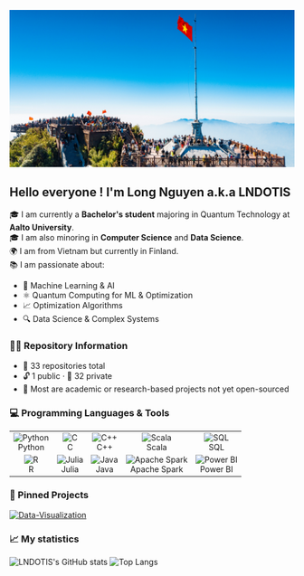 ![My Profile Picture](https://github.com/LNDOTIS/LNDOTIS/blob/main/background25.jpg)
## Hello everyone ! I'm Long Nguyen a.k.a LNDOTIS
🎓 I am currently a **Bachelor's student** majoring in Quantum Technology at **Aalto University**.  
🎓 I am also minoring in **Computer Science** and **Data Science**.  
🌍 I am from Vietnam but currently in Finland.  
📚 I am passionate about:
- 🧠 Machine Learning & AI
- ⚛️ Quantum Computing for ML & Optimization 
- 📈 Optimization Algorithms  
- 🔍 Data Science & Complex Systems
### 🧑‍💼 Repository Information

-  📁 33 repositories total  
-  🔓 1 public · 🔐 32 private  
-  💼 Most are academic or research-based projects not yet open-sourced
### 💻 Programming Languages & Tools

<table>
  <tr>
    <td align="center">
      <img src="https://www.python.org/static/community_logos/python-logo.png" alt="Python" width="60"/><br/>Python
    </td>
    <td align="center">
      <img src="https://upload.wikimedia.org/wikipedia/commons/1/18/C_Programming_Language.svg" alt="C" width="60"/><br/>C
    </td>
    <td align="center">
      <img src="https://upload.wikimedia.org/wikipedia/commons/1/18/C_Programming_Language.svg" alt="C++" width="60"/><br/>C++
    </td>
    <td align="center">
      <img src="https://upload.wikimedia.org/wikipedia/commons/3/39/Scala-full-color.svg" alt="Scala" width="60"/><br/>Scala
    </td>
    <td align="center">
      <img src="https://upload.wikimedia.org/wikipedia/commons/8/87/Sql_data_base_with_logo.png" alt="SQL" width="60"/><br/>SQL
    </td>
  </tr>
  <tr>
    <td align="center">
      <img src="https://www.r-project.org/logo/Rlogo.png" alt="R" width="60"/><br/>R
    </td>
    <td align="center">
      <img src="https://upload.wikimedia.org/wikipedia/commons/1/1f/Julia_Programming_Language_Logo.svg" alt="Julia" width="60"/><br/>Julia
    </td>
    <td align="center">
      <img src="https://upload.wikimedia.org/wikipedia/en/3/30/Java_programming_language_logo.svg" alt="Java" width="50"/><br/>Java
    </td>
    <td align="center">
      <img src="https://upload.wikimedia.org/wikipedia/commons/f/f3/Apache_Spark_logo.svg" alt="Apache Spark" width="60"/><br/>Apache Spark
    </td>
    <td align="center">
      <img src="https://upload.wikimedia.org/wikipedia/commons/c/cf/New_Power_BI_Logo.svg" alt="Power BI" width="60"/><br/>Power BI
    </td>
  </tr>
</table>




### 📌 Pinned Projects 
[![Data-Visualization](https://github-readme-stats.vercel.app/api/pin/?username=LNDOTIS&repo=Data-Visualization&theme=tokyonight)](https://github.com/LNDOTIS/Data-Visualization)

### 📈 My statistics
![LNDOTIS's GitHub stats](https://github-readme-stats.vercel.app/api?username=LNDOTIS&show_icons=true&theme=radical)
![Top Langs](https://github-readme-stats.vercel.app/api/top-langs/?username=LNDOTIS&layout=compact&hide=html,css&theme=radical)

